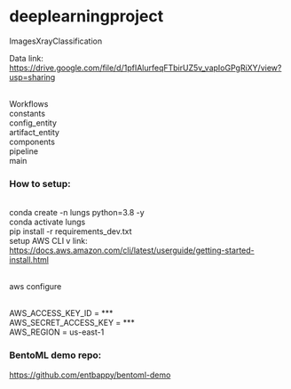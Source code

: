 # deeplearningproject


ImagesXrayClassification

Data link: https://drive.google.com/file/d/1pfIAlurfeqFTbirUZ5v_vapIoGPgRiXY/view?usp=sharing

<br> Workflows
<br> constants
<br> config_entity
<br> artifact_entity
<br> components
<br> pipeline
<br> main

### How to setup:
<br> conda create -n lungs python=3.8 -y
<br> conda activate lungs
<br> pip install -r requirements_dev.txt
<br> setup AWS CLI
v link: https://docs.aws.amazon.com/cli/latest/userguide/getting-started-install.html

<br> aws configure

<br> AWS_ACCESS_KEY_ID = ***
<br> AWS_SECRET_ACCESS_KEY = ***
<br> AWS_REGION = us-east-1

### BentoML demo repo:
https://github.com/entbappy/bentoml-demo